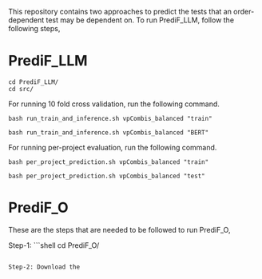 This repository contains two approaches to predict the tests that an order-dependent test may be dependent on. To run PrediF_LLM, follow the following steps,

# PrediF_LLM

```shell
cd PrediF_LLM/
cd src/
```

For running 10 fold cross validation, run the following command.

```shell
bash run_train_and_inference.sh vpCombis_balanced "train"
```

```shell
bash run_train_and_inference.sh vpCombis_balanced "BERT"
```

For running per-project evaluation, run the following command.

```shell
bash per_project_prediction.sh vpCombis_balanced "train" 
```

```shell
bash per_project_prediction.sh vpCombis_balanced "test"
```

# PrediF_O

These are the steps that are needed to be followed to run PrediF_O,

Step-1: ```shell
cd PrediF_O/
```

Step-2: Download the 


